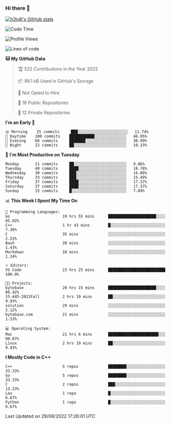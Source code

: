 ### Hi there 👋

[![h3n4l's GitHub stats](https://github-readme-stats.vercel.app/api?username=h3n4l&count_private=true&show_icons=true&theme=radical)](https://github.com/h3n4l/github-readme-stats)

<!--START_SECTION:waka-->
![Code Time](http://img.shields.io/badge/Code%20Time-626%20hrs%2041%20mins-blue)

![Profile Views](http://img.shields.io/badge/Profile%20Views-0-blue)

![Lines of code](https://img.shields.io/badge/From%20Hello%20World%20I%27ve%20Written-43%20Thousand%20lines%20of%20code-blue)

**🐱 My GitHub Data** 

> 🏆 522 Contributions in the Year 2022
 > 
> 📦 99.1 kB Used in GitHub's Storage 
 > 
> 🚫 Not Opted to Hire
 > 
> 📜 16 Public Repositories 
 > 
> 🔑 12 Private Repositories  
 > 
**I'm an Early 🐤** 

```text
🌞 Morning    25 commits     ███░░░░░░░░░░░░░░░░░░░░░░   11.74% 
🌆 Daytime    100 commits    ███████████░░░░░░░░░░░░░░   46.95% 
🌃 Evening    66 commits     ███████░░░░░░░░░░░░░░░░░░   30.99% 
🌙 Night      22 commits     ██░░░░░░░░░░░░░░░░░░░░░░░   10.33%

```
📅 **I'm Most Productive on Tuesday** 

```text
Monday       21 commits     ██░░░░░░░░░░░░░░░░░░░░░░░   9.86% 
Tuesday      40 commits     ████░░░░░░░░░░░░░░░░░░░░░   18.78% 
Wednesday    30 commits     ███░░░░░░░░░░░░░░░░░░░░░░   14.08% 
Thursday     33 commits     ███░░░░░░░░░░░░░░░░░░░░░░   15.49% 
Friday       37 commits     ████░░░░░░░░░░░░░░░░░░░░░   17.37% 
Saturday     37 commits     ████░░░░░░░░░░░░░░░░░░░░░   17.37% 
Sunday       15 commits     █░░░░░░░░░░░░░░░░░░░░░░░░   7.04%

```


📊 **This Week I Spent My Time On** 

```text
💬 Programming Languages: 
Go                       19 hrs 55 mins      █████████████████████░░░░   85.02% 
C++                      1 hr 43 mins        █░░░░░░░░░░░░░░░░░░░░░░░░   7.36% 
C                        35 mins             ░░░░░░░░░░░░░░░░░░░░░░░░░   2.53% 
Bash                     20 mins             ░░░░░░░░░░░░░░░░░░░░░░░░░   1.43% 
Markdown                 18 mins             ░░░░░░░░░░░░░░░░░░░░░░░░░   1.34%

🔥 Editors: 
VS Code                  23 hrs 25 mins      █████████████████████████   100.0%

🐱‍💻 Projects: 
bytebase                 20 hrs 15 mins      █████████████████████░░░░   86.42% 
15-445-2021Fall          2 hrs 19 mins       ██░░░░░░░░░░░░░░░░░░░░░░░   9.93% 
solution                 29 mins             ░░░░░░░░░░░░░░░░░░░░░░░░░   2.12% 
bytebase.com             21 mins             ░░░░░░░░░░░░░░░░░░░░░░░░░   1.53%

💻 Operating System: 
Mac                      21 hrs 6 mins       ██████████████████████░░░   90.07% 
Linux                    2 hrs 19 mins       ██░░░░░░░░░░░░░░░░░░░░░░░   9.93%

```

**I Mostly Code in C++** 

```text
C++                      5 repos             ████████░░░░░░░░░░░░░░░░░   33.33% 
Go                       5 repos             ████████░░░░░░░░░░░░░░░░░   33.33% 
C                        2 repos             ███░░░░░░░░░░░░░░░░░░░░░░   13.33% 
Lex                      1 repo              █░░░░░░░░░░░░░░░░░░░░░░░░   6.67% 
Python                   1 repo              █░░░░░░░░░░░░░░░░░░░░░░░░   6.67%

```



 Last Updated on 29/08/2022 17:26:01 UTC
<!--END_SECTION:waka-->

